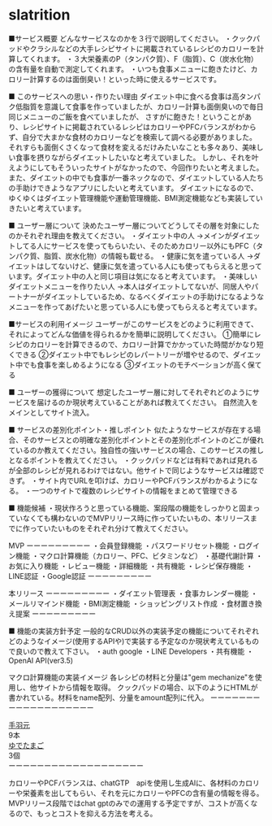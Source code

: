 # slatrition
■サービス概要
どんなサービスなのかを３行で説明してください。
・クックパッドやクラシルなどの大手レシピサイトに掲載されているレシピのカロリーを計算してくれます。
・３大栄養素のP（タンパク質）、F（脂質）、C（炭水化物）の含有量を自動で測定してくれます。
・いつも食事メニューに飽きたけど、カロリー計算するのは面倒臭い！といった時に使えるサービスです。

■ このサービスへの思い・作りたい理由
ダイエット中に食べる食事は高タンパク低脂質を意識して食事を作っていましたが、カロリー計算も面倒臭いので毎日同じメニューのご飯を食べていましたが、
さすがに飽きた！ということがあり、レシピサイトに掲載されているレシピはカロリーやPFCバランスがわからず、自分で大まかな食材のカロリーなどを検索して調べる必要がありました。
それすらも面倒くさくなって食材を変えるだけみたいなことも多々あり、美味しい食事を摂りながらダイエットしたいなと考えていました。
しかし、それを叶えようにしてもそういったサイトがなかったので、今回作りたいと考えました。
また、ダイエットの中でも食事が一番ネックなので、ダイエットしている人たちの手助けできようなアプリにしたいと考えています。
ダイエットになるので、ゆくゆくはダイエット管理機能や運動管理機能、BMI測定機能なども実装していきたいと考えています。

■ ユーザー層について
決めたユーザー層についてどうしてその層を対象にしたのかそれぞれ理由を教えてください。
・ダイエット中の人
→メインがダイエットしてる人にサービスを使ってもらいたい、そのためカロリー以外にもPFC（タンパク質、脂質、炭水化物）の情報も載せる。
・健康に気を遣っている人
→ダイエットはしてないけど、健康に気を遣っている人にも使ってもらえると思っています。ダイエット中の人と同じ項目は気になると考えています。
・美味しいダイエットメニューを作りたい人
→本人はダイエットしてないが、同居人やパートナーがダイエットしているため、なるべくダイエットの手助けになるようなメニューを作ってあげたいと思っている人にも使ってもらえると考えています。

■サービスの利用イメージ
ユーザーがこのサービスをどのように利用できて、それによってどんな価値を得られるかを簡単に説明してください。
①簡単にレシピのカロリーを計算できるので、カロリー計算でかかっていた時間がかなり短くできる
②ダイエット中でもレシピのレパートリーが増やせるので、ダイエット中でも食事を楽しめるようになる
③ダイエットのモチベーションが高く保てる


■ ユーザーの獲得について
想定したユーザー層に対してそれぞれどのようにサービスを届けるのか現状考えていることがあれば教えてください。
自然流入をメインとしてサイト流入。

■ サービスの差別化ポイント・推しポイント
似たようなサービスが存在する場合、そのサービスとの明確な差別化ポイントとその差別化ポイントのどこが優れているのか教えてください。独自性の強いサービスの場合、このサービスの推しとなるポイントを教えてください。
・クックパッドなどは有料であれば見れるが全部のレシピが見れるわけではない。他サイトで同じようなサービスは確認できず。
・サイト内でURLを叩けば、カロリーやPCFバランスがわかるようになる。
・一つのサイトで複数のレシピサイトの情報をまとめて管理できる

■ 機能候補
・現状作ろうと思っている機能、案段階の機能をしっかりと固まっていなくても構わないのでMVPリリース時に作っていたいもの、本リリースまでに作っていたいものをそれぞれ分けて教えてください。

MVP
ーーーーーーーーー
・会員登録機能
・パスワードリセット機能
・ログイン機能
・マクロ計算機能（カロリー、PFC、ビタミンなど）
・基礎代謝計算
・お気に入り機能
・レビュー機能
・詳細機能
・共有機能
・レシピ保存機能
・LINE認証
・Google認証
ーーーーーーーーー


本リリース
ーーーーーーーーー
・ダイエット管理表
・食事カレンダー機能
・メールリマインド機能
・BMI測定機能
・ショッピングリスト作成
・食材置き換え提案
ーーーーーーーーー

■ 機能の実装方針予定
一般的なCRUD以外の実装予定の機能についてそれぞれどのようなイメージ(使用するAPIや)で実装する予定なのか現状考えているもので良いので教えて下さい。
・auth google
・LINE Developers
・共有機能
・OpenAI API(ver3.5)

マクロ計算機能の実装イメージ
各レシピの材料と分量は"gem mechanize"を使用し、他サイトから情報を取得。
クックパッドの場合、以下のようにHTMLが書かれている。材料をname配列、分量をamount配列に代入。
ーーーーーーーーーーーーーーーーーーー
<div id="ingredients_list">
<div class="ingredient_row">
<div class="ingredient_name"><span class="name"><a class="cookdict_ingredient_link" href="/search/%E6%89%8B%E7%BE%BD%E5%85%83">手羽元</a></span></div>
<div class="ingredient_quantity amount">9本</div>
</div>
<div class="ingredient_row">
<div class="ingredient_name"><span class="name"><a class="cookdict_ingredient_link" href="/search/%E3%82%86%E3%81%A7%E3%81%9F%E3%81%BE%E3%81%94">ゆでたまご</a></span></div>
<div class="ingredient_quantity amount">3個</div>
</div>
ーーーーーーーーーーーーーーーーーーー

カロリーやPCFバランスは、chatGTP　apiを使用し生成AIに、各材料のカロリーや栄養素を出してもらい、それを元にカロリーやPFCの含有量の情報を得る。
MVPリリース段階ではchat gptのみでの運用する予定ですが、コストが高くなるので、もっとコストを抑える方法を考える。
